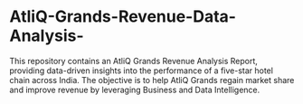# AtliQ-Grands-Revenue-Data-Analysis-
This repository contains an AtliQ Grands Revenue Analysis Report, providing data-driven insights into the performance of a five-star hotel chain across India. The objective is to help AtliQ Grands regain market share and improve revenue by leveraging Business and Data Intelligence.
